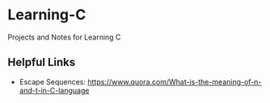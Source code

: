 # Learning-C
Projects and Notes for Learning C
## Helpful Links
- Escape Sequences: https://www.quora.com/What-is-the-meaning-of-n-and-t-in-C-language
